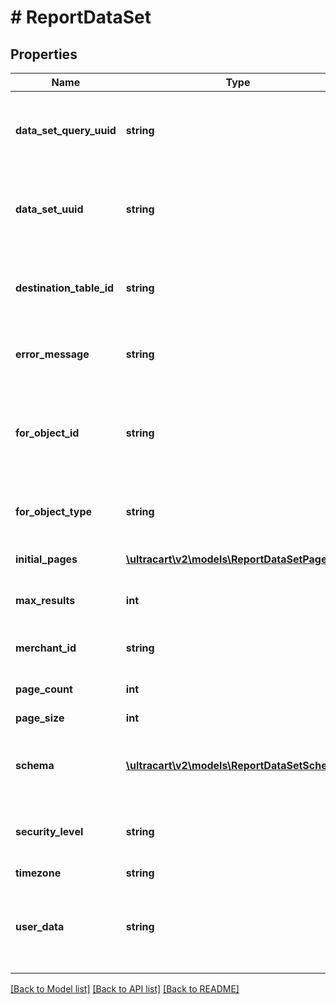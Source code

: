 # # ReportDataSet

## Properties

Name | Type | Description | Notes
------------ | ------------- | ------------- | -------------
**data_set_query_uuid** | **string** | A unique identifier assigned to the data set query that is returned. | [optional]
**data_set_uuid** | **string** | A unique identifier assigned to the data set that is returned. | [optional]
**destination_table_id** | **string** | The BigQuery destination table id that contains the result. | [optional]
**error_message** | **string** | Error message if the query failed. | [optional]
**for_object_id** | **string** | An identifier that can be used to help match up the returned data set | [optional]
**for_object_type** | **string** | The type of object this data set is for | [optional]
**initial_pages** | [**\ultracart\v2\models\ReportDataSetPage[]**](ReportDataSetPage.md) | Initial pages returned in the dataset | [optional]
**max_results** | **int** | The total number of results | [optional]
**merchant_id** | **string** | Merchant that owns this data set | [optional]
**page_count** | **int** | The size of the pages | [optional]
**page_size** | **int** | The size of the pages | [optional]
**schema** | [**\ultracart\v2\models\ReportDataSetSchema[]**](ReportDataSetSchema.md) | The schema associated with the data set. | [optional]
**security_level** | **string** | Security level this dataset was read from. | [optional]
**timezone** | **string** |  | [optional]
**user_data** | **string** | Any other data that needs to be returned with the response to help the UI | [optional]

[[Back to Model list]](../../README.md#models) [[Back to API list]](../../README.md#endpoints) [[Back to README]](../../README.md)
